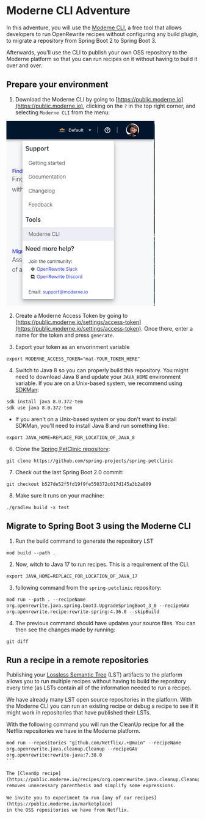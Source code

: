 # Moderne CLI Adventure

In this adventure, you will use the [Moderne
CLI](https://docs.moderne.io/moderne-cli/cli-intro), a free tool that allows
developers to run OpenRewrite recipes without configuring any build plugin, to
migrate a repository from Spring Boot 2 to Spring Boot 3.

Afterwards, you'll use the CLI to publish your own OSS repository to the Moderne
platform so that you can run recipes on it without having to build it over and
over.

## Prepare your environment

1. Download the Moderne CLI by going to
   [https://public.moderne.io](https://public.moderne.io), clicking on the `?`
   in the top right corner, and selecting `Moderne CLI` from the menu:

![context menu](assets/cli-download.png)

2. Create a Moderne Access Token by going to
   [https://public.moderne.io/settings/access-token](https://public.moderne.io/settings/access-token).
   Once there, enter a name for the token and press `generate`.

3. Export your token as an envorinment variable

```shell
export MODERNE_ACCESS_TOKEN="mat-YOUR_TOKEN_HERE"
```

4. Switch to Java 8 so you can properly build this repository. You might need to
download Java 8 and update your `JAVA_HOME` environment variable. If you are
on a Unix-based system, we recommend using [SDKMan](https://sdkman.io/):

```shell
sdk install java 8.0.372-tem
sdk use java 8.0.372-tem
```

  * If you aren't on a Unix-based system or you don't want to install SDKMan,
    you'll need to install Java 8 and run something like:

```shell
export JAVA_HOME=REPLACE_FOR_LOCATION_OF_JAVA_8
```

6. Clone the [Spring PetClinic
   repository](https://github.com/spring-projects/spring-petclinic):

```shell
git clone https://github.com/spring-projects/spring-petclinic
```

7. Check out the last Spring Boot 2.0 commit:

```shell
git checkout b527de52f5fd19f9fe550372c017d145a3b2a809
```


8. Make sure it runs on your machine:

```shell
./gradlew build -x test
``` 

## Migrate to Spring Boot 3 using the Moderne CLI

1. Run the build command to generate the repository LST

```shell
mod build --path .
```

2. Now, witch to Java 17 to run recipes. This is a requirement of the CLI.

```shell
export JAVA_HOME=REPLACE_FOR_LOCATION_OF_JAVA_17
```
 
3. following command from the `spring-petclinic` repository:

```shell
mod run --path . --recipeName org.openrewrite.java.spring.boot3.UpgradeSpringBoot_3_0 --recipeGAV org.openrewrite.recipe:rewrite-spring:4.36.0 --skipBuild
```

4. The previous command should have updates your source files. You can then see the changes made by running:

```shell
git diff
```

## Run a recipe in a remote repositories

Publishing your [Lossless Semantic
Tree](https://docs.moderne.io/concepts/lossless-semantic-trees) (LST) artifacts
to the platform allows you to run multiple recipes without having to build the
repository every time (as LSTs contain all of the information needed to run a
recipe).

We have already many LST open source repositories in the platform. With the
Moderne CLI you can run an existing recipe or debug a recipe to see if it
might work in repositories that have published their LSTs.

With the following command you will run the CleanUp recipe for all the Netflix 
repositories we have in the Moderne platform. 

````shell
mod run --repositories "github.com/Netflix/.+@main" --recipeName org.openrewrite.java.cleanup.Cleanup --recipeGAV 
org.openrewrite:rewrite-java:7.38.0
```

The [CleanUp recipe](https://public.moderne.io/recipes/org.openrewrite.java.cleanup.Cleanup?) 
removes unnecessary parenthesis and simplify some expressions.

We invite you to experiment to run [any of our recipes](https://public.moderne.io/marketplace) 
in the OSS repositories we have from Netflix.  
